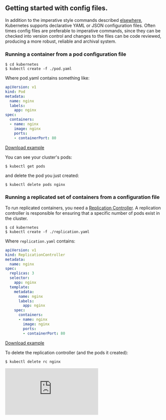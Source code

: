<!-- BEGIN MUNGE: UNVERSIONED_WARNING -->


<!-- END MUNGE: UNVERSIONED_WARNING -->

## Getting started with config files.

In addition to the imperative style commands described [elsewhere](simple-nginx.md), Kubernetes
supports declarative YAML or JSON configuration files.  Often times config files are preferable
to imperative commands, since they can be checked into version control and changes to the files
can be code reviewed, producing a more robust, reliable and archival system.

### Running a container from a pod configuration file

```console
$ cd kubernetes
$ kubectl create -f ./pod.yaml
```

Where pod.yaml contains something like:

<!-- BEGIN MUNGE: EXAMPLE pod.yaml -->

```yaml
apiVersion: v1
kind: Pod
metadata:
  name: nginx
  labels:
    app: nginx
spec:
  containers:
  - name: nginx
    image: nginx
    ports:
    - containerPort: 80
```

[Download example](pod.yaml?raw=true)
<!-- END MUNGE: EXAMPLE pod.yaml -->

You can see your cluster's pods:

```console
$ kubectl get pods
```

and delete the pod you just created:

```console
$ kubectl delete pods nginx
```

### Running a replicated set of containers from a configuration file

To run replicated containers, you need a [Replication Controller](replication-controller.md).
A replication controller is responsible for ensuring that a specific number of pods exist in the
cluster.

```console
$ cd kubernetes
$ kubectl create -f ./replication.yaml
```

Where `replication.yaml` contains:

<!-- BEGIN MUNGE: EXAMPLE replication.yaml -->

```yaml
apiVersion: v1
kind: ReplicationController
metadata:
  name: nginx
spec:
  replicas: 3
  selector:
    app: nginx
  template:
    metadata:
      name: nginx
      labels:
        app: nginx
    spec:
      containers:
      - name: nginx
        image: nginx
        ports:
        - containerPort: 80
```

[Download example](replication.yaml?raw=true)
<!-- END MUNGE: EXAMPLE replication.yaml -->

To delete the replication controller (and the pods it created):

```console
$ kubectl delete rc nginx
```




<!-- BEGIN MUNGE: IS_VERSIONED -->
<!-- TAG IS_VERSIONED -->
<!-- END MUNGE: IS_VERSIONED -->


<!-- BEGIN MUNGE: GENERATED_ANALYTICS -->
[![Analytics](https://kubernetes-site.appspot.com/UA-36037335-10/GitHub/docs/user-guide/simple-yaml.md?pixel)]()
<!-- END MUNGE: GENERATED_ANALYTICS -->
